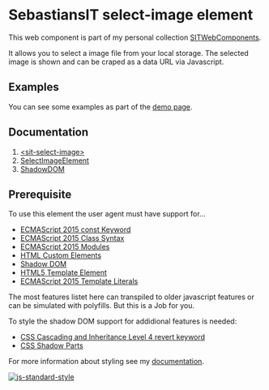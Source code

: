 # SebastiansIT select-image element
This web component is part of my personal collection [SITWebComponents](../README.md).

It allows you to select a image file from your local storage. The selected image is shown and can be craped as a data URL via Javascript.

## Examples
You can see some examples as part of the [demo page](./demo.html).

## Documentation

1. [&lt;sit-select-image&gt;](./doc/CustomElement.md)
1. [SelectImageElement](./doc/JSAPI.md)
1. [ShadowDOM](./doc/ShadowDOM.md)

## Prerequisite
To use this element the user agent must have support for&hellip;

- [ECMAScript 2015 const Keyword](https://developer.mozilla.org/en-US/docs/Web/JavaScript/Reference/Statements/const)
- [ECMAScript 2015 Class Syntax](https://developer.mozilla.org/en-US/docs/Web/JavaScript/Reference/Classes)
- [ECMAScript 2015 Modules](https://developer.mozilla.org/en-US/docs/Web/JavaScript/Guide/Modules)
- [HTML Custom Elements](https://developer.mozilla.org/en-US/docs/Web/API/CustomElementRegistry)
- [Shadow DOM](https://developer.mozilla.org/en-US/docs/Web/API/Element/attachShadow)
- [HTML5 Template Element](https://developer.mozilla.org/en-US/docs/Web/HTML/Element/template)
- [ECMAScript 2015 Template Literals](https://developer.mozilla.org/en-US/docs/Web/JavaScript/Reference/Template_literals)

The most features listet here can transpiled to older javascript features or
can be simulated with polyfills. But this is a Job for you.

To style the shadow DOM support for addidional features is needed:

- [CSS Cascading and Inheritance Level 4 revert keyword](https://developer.mozilla.org/en-US/docs/Web/CSS/revert#Specifications)
- [CSS Shadow Parts](https://developer.mozilla.org/en-US/docs/Web/CSS/::part)

For more information about styling see my [documentation](./doc/ShadowDOM.md).

[![js-standard-style](https://img.shields.io/badge/code%20style-standard-brightgreen.svg)](http://standardjs.com)
